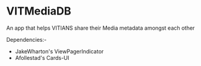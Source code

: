 VITMediaDB
==========

An app that helps VITIANS share their Media metadata amongst each other

Dependencies:-
+ JakeWharton's ViewPagerIndicator
+ Afollestad's Cards-UI
